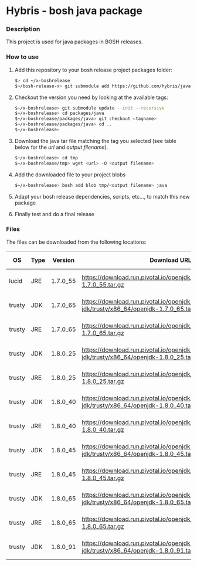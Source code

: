 # Hybris - bosh java package

### Description
This project is used for java packages in BOSH releases.

### How to use
1. Add this repository to your bosh release project packages folder:

   ```bash
   $> cd ~/x-boshrelease
   $~/bosh-release-x> git submodule add https://github.com/hybris/java-boshpackage packages/java
   ```
2. Checkout the version you need by looking at the available tags:

   ```bash
   $~/x-boshrelease> git submodule update --init --recursive
   $~/x-boshrelease> cd packages/java
   $~/x-boshrelease/packages/java> git checkout <tagname>
   $~/x-boshrelease/packages/java> cd ..
   $~/x-boshrelease>
   ```
3. Download the java tar file matching the tag you selected (see table below for the *url* and *output filename*).

   ```bash
   $~/x-boshrelease> cd tmp
   $~/x-boshrelease/tmp> wget <url> -O <output filename>
   ```
4. Add the downloaded file to your project blobs

   ```bash
   $~/x-boshrelease> bosh add blob tmp/<output filename> java
   ```
5. Adapt your bosh release dependencies, scripts, etc..., to match this new package
6. Finally test and do a final release

### Files
The files can be downloaded from the following locations:

| OS | Type | Version | Download URL | Output Filname |
| -------- | -------- | -------- | ------------ | -------- |
| lucid | JRE | 1.7.0_55 | https://download.run.pivotal.io/openjdk/lucid/x86_64/openjdk-1.7.0_55.tar.gz | openjdk-jre-lucid-1.7.0_55.tar.gz |
| trusty | JDK | 1.7.0_65 | https://download.run.pivotal.io/openjdk-jdk/trusty/x86_64/openjdk-1.7.0_65.tar.gz | openjdk-jdk-trusty-1.7.0_65.tar.gz |
| trusty | JRE | 1.7.0_65 | https://download.run.pivotal.io/openjdk/trusty/x86_64/openjdk-1.7.0_65.tar.gz | openjdk-jre-trusty-1.7.0_65.tar.gz |
| trusty | JDK | 1.8.0_25 | https://download.run.pivotal.io/openjdk-jdk/trusty/x86_64/openjdk-1.8.0_25.tar.gz | openjdk-jdk-trusty-1.8.0_25.tar.gz |
| trusty | JRE | 1.8.0_25 | https://download.run.pivotal.io/openjdk/trusty/x86_64/openjdk-1.8.0_25.tar.gz | openjdk-jre-trusty-1.8.0_25.tar.gz |
| trusty | JDK | 1.8.0_40 | https://download.run.pivotal.io/openjdk-jdk/trusty/x86_64/openjdk-1.8.0_40.tar.gz | openjdk-jdk-trusty-1.8.0_40.tar.gz |
| trusty | JRE | 1.8.0_40 | https://download.run.pivotal.io/openjdk/trusty/x86_64/openjdk-1.8.0_40.tar.gz | openjdk-jre-trusty-1.8.0_40.tar.gz |
| trusty | JDK | 1.8.0_45 | https://download.run.pivotal.io/openjdk-jdk/trusty/x86_64/openjdk-1.8.0_45.tar.gz | openjdk-jdk-trusty-1.8.0_45.tar.gz |
| trusty | JRE | 1.8.0_45 | https://download.run.pivotal.io/openjdk/trusty/x86_64/openjdk-1.8.0_45.tar.gz | openjdk-jre-trusty-1.8.0_45.tar.gz |
| trusty | JDK | 1.8.0_65 | https://download.run.pivotal.io/openjdk-jdk/trusty/x86_64/openjdk-1.8.0_65.tar.gz | openjdk-jdk-trusty-1.8.0_65.tar.gz |
| trusty | JRE | 1.8.0_65 | https://download.run.pivotal.io/openjdk/trusty/x86_64/openjdk-1.8.0_65.tar.gz | openjdk-jre-trusty-1.8.0_65.tar.gz |
| trusty | JDK | 1.8.0_91 | https://download.run.pivotal.io/openjdk-jdk/trusty/x86_64/openjdk-1.8.0_91.tar.gz | openjdk-jdk-trusty-1.8.0_91.tar.gz |
